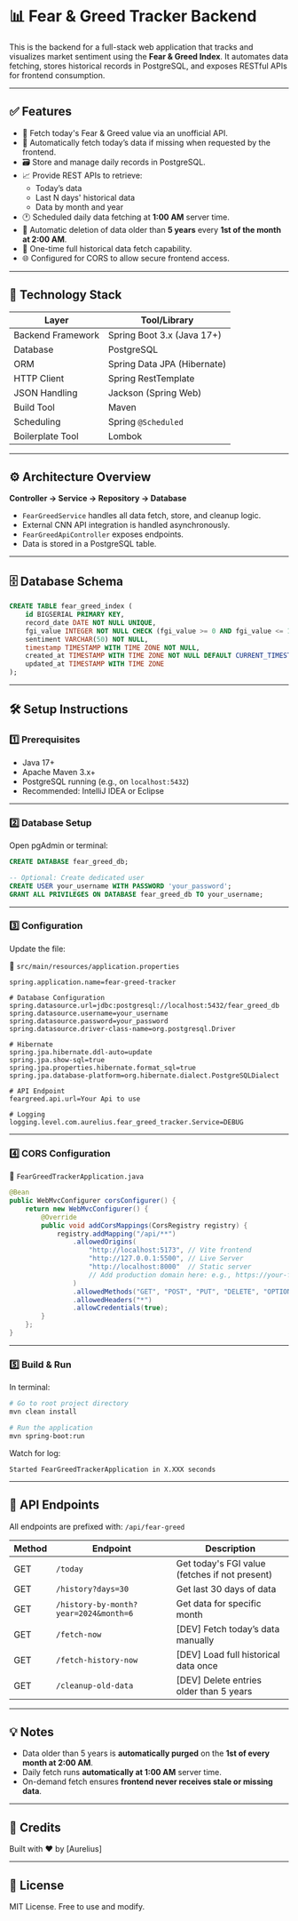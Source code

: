 
# 📊 Fear & Greed Tracker Backend

This is the backend for a full-stack web application that tracks and visualizes market sentiment using the **Fear & Greed Index**. It automates data fetching, stores historical records in PostgreSQL, and exposes RESTful APIs for frontend consumption.

---

## ✅ Features

- 🔄 Fetch today's Fear & Greed value via an unofficial API.
- 📅 Automatically fetch today’s data if missing when requested by the frontend.
- 🗃️ Store and manage daily records in PostgreSQL.
- 📈 Provide REST APIs to retrieve:
  - Today’s data
  - Last N days' historical data
  - Data by month and year
- 🕐 Scheduled daily data fetching at **1:00 AM** server time.
- 🧹 Automatic deletion of data older than **5 years** every **1st of the month at 2:00 AM**.
- 🔁 One-time full historical data fetch capability.
- 🌐 Configured for CORS to allow secure frontend access.

---

## 🧰 Technology Stack

| Layer             | Tool/Library                     |
|------------------|----------------------------------|
| Backend Framework| Spring Boot 3.x (Java 17+)       |
| Database         | PostgreSQL                       |
| ORM              | Spring Data JPA (Hibernate)      |
| HTTP Client      | Spring RestTemplate              |
| JSON Handling    | Jackson (Spring Web)             |
| Build Tool       | Maven                            |
| Scheduling       | Spring `@Scheduled`              |
| Boilerplate Tool | Lombok                           |

---

## ⚙️ Architecture Overview

**Controller → Service → Repository → Database**

- `FearGreedService` handles all data fetch, store, and cleanup logic.
- External CNN API integration is handled asynchronously.
- `FearGreedApiController` exposes endpoints.
- Data is stored in a PostgreSQL table.

---

## 🗄️ Database Schema

```sql
CREATE TABLE fear_greed_index (
    id BIGSERIAL PRIMARY KEY,
    record_date DATE NOT NULL UNIQUE,
    fgi_value INTEGER NOT NULL CHECK (fgi_value >= 0 AND fgi_value <= 100),
    sentiment VARCHAR(50) NOT NULL,
    timestamp TIMESTAMP WITH TIME ZONE NOT NULL,
    created_at TIMESTAMP WITH TIME ZONE NOT NULL DEFAULT CURRENT_TIMESTAMP,
    updated_at TIMESTAMP WITH TIME ZONE
);
````

---

## 🛠️ Setup Instructions

### 1️⃣ Prerequisites

* Java 17+
* Apache Maven 3.x+
* PostgreSQL running (e.g., on `localhost:5432`)
* Recommended: IntelliJ IDEA or Eclipse

---

### 2️⃣ Database Setup

Open pgAdmin or terminal:

```sql
CREATE DATABASE fear_greed_db;

-- Optional: Create dedicated user
CREATE USER your_username WITH PASSWORD 'your_password';
GRANT ALL PRIVILEGES ON DATABASE fear_greed_db TO your_username;
```

---

### 3️⃣ Configuration

Update the file:

📁 `src/main/resources/application.properties`

```properties
spring.application.name=fear-greed-tracker

# Database Configuration
spring.datasource.url=jdbc:postgresql://localhost:5432/fear_greed_db
spring.datasource.username=your_username
spring.datasource.password=your_password
spring.datasource.driver-class-name=org.postgresql.Driver

# Hibernate
spring.jpa.hibernate.ddl-auto=update
spring.jpa.show-sql=true
spring.jpa.properties.hibernate.format_sql=true
spring.jpa.database-platform=org.hibernate.dialect.PostgreSQLDialect

# API Endpoint
feargreed.api.url=Your Api to use

# Logging
logging.level.com.aurelius.fear_greed_tracker.Service=DEBUG
```

---

### 4️⃣ CORS Configuration

📁 `FearGreedTrackerApplication.java`

```java
@Bean
public WebMvcConfigurer corsConfigurer() {
    return new WebMvcConfigurer() {
        @Override
        public void addCorsMappings(CorsRegistry registry) {
            registry.addMapping("/api/**")
                .allowedOrigins(
                    "http://localhost:5173", // Vite frontend
                    "http://127.0.0.1:5500", // Live Server
                    "http://localhost:8000"  // Static server
                    // Add production domain here: e.g., https://your-frontend.netlify.app
                )
                .allowedMethods("GET", "POST", "PUT", "DELETE", "OPTIONS")
                .allowedHeaders("*")
                .allowCredentials(true);
        }
    };
}
```

---

### 5️⃣ Build & Run

In terminal:

```bash
# Go to root project directory
mvn clean install

# Run the application
mvn spring-boot:run
```

Watch for log:

```log
Started FearGreedTrackerApplication in X.XXX seconds
```

---

## 📡 API Endpoints

All endpoints are prefixed with: `/api/fear-greed`

| Method | Endpoint                              | Description                                    |
| ------ | ------------------------------------- | ---------------------------------------------- |
| GET    | `/today`                              | Get today's FGI value (fetches if not present) |
| GET    | `/history?days=30`                    | Get last 30 days of data                       |
| GET    | `/history-by-month?year=2024&month=6` | Get data for specific month                    |
| GET    | `/fetch-now`                          | \[DEV] Fetch today’s data manually             |
| GET    | `/fetch-history-now`                  | \[DEV] Load full historical data once          |
| GET    | `/cleanup-old-data`                   | \[DEV] Delete entries older than 5 years       |

---

## 💡 Notes

* Data older than 5 years is **automatically purged** on the **1st of every month at 2:00 AM**.
* Daily fetch runs **automatically at 1:00 AM** server time.
* On-demand fetch ensures **frontend never receives stale or missing data**.

---

## 🧠 Credits

Built with ❤️ by \[Aurelius]

---

## 📝 License

MIT License. Free to use and modify.

```

